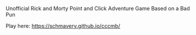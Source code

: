 Unofficial Rick and Morty Point and Click Adventure Game Based on a Bad Pun

Play here: https://schmavery.github.io/cccmb/
